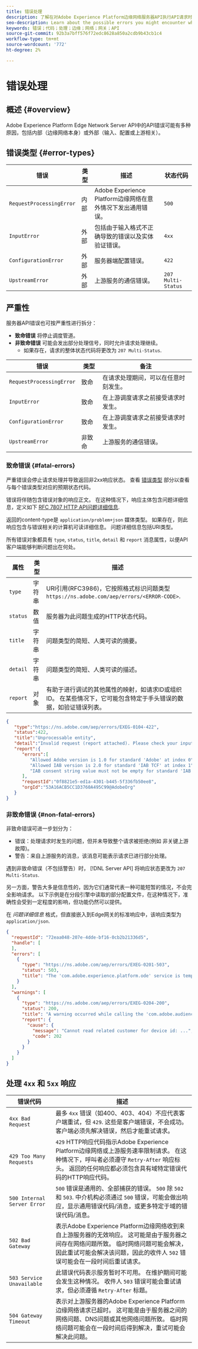 ```yaml
---
title: 错误处理
description: 了解在对Adobe Experience Platform边缘网络服务器API执行API请求时可能遇到的错误。
seo-description: Learn about the possible errors you might encounter when performing API requests to the Adobe Experience Platform Edge Network Server API.
keywords: 错误；代码；处理；边缘；网络；网关；API
source-git-commit: 92b3a7bff576f72edc8628a850a2cdb9b43cb1c4
workflow-type: tm+mt
source-wordcount: '772'
ht-degree: 2%

---
```



# 错误处理

## 概述 {#overview}

Adobe Experience Platform Edge Network Server API中的API错误可能有多种原因，包括内部（边缘网络本身）或外部（输入、配置或上游相关）。

## 错误类型 {#error-types}

| 错误 | 类型 | 描述 | 状态代码 |
| --- | --- | --- | --- |
| `RequestProcessingError` | 内部 | Adobe Experience Platform边缘网络在意外情况下发出通用错误。 | `500` |
| `InputError` | 外部 | 包括由于输入格式不正确导致的错误以及实体验证错误。 | `4xx` |
| `ConfigurationError` | 外部 | 服务器端配置错误。 | `422` |
| `UpstreamError` | 外部 | 上游服务的通信错误。 | `207 Multi-Status` |

## 严重性

服务器API错误也可按严重性进行拆分：

* **致命错误** 将停止调度管道。
* **非致命错误** 可能会发出部分处理信号，同时允许请求处理继续。
   * 如果存在，请求的整体状态代码将更改为 `207 Multi-Status`.

| 错误 | 类型 | 备注 |
| --- | --- | --- |
| `RequestProcessingError` | 致命 | 在请求处理期间，可以在任意时刻发生。 |
| `InputError` | 致命 | 在上游调度请求之前接受请求时发生。 |
| `ConfigurationError` | 致命 | 在上游调度请求之前接受请求时发生。 |
| `UpstreamError` | 非致命 | 上游服务的通信错误。 |

### 致命错误 {#fatal-errors}

严重错误会停止请求处理并导致返回非2xx响应状态。 查看 [错误类型](#error-types) 部分以查看与每个错误类型对应的预期状态代码。

错误将伴随包含错误对象的响应正文。 在这种情况下，响应主体包含问题详细信息，定义如下 [RFC 7807 HTTP API问题详细信息](https://tools.ietf.org/html/rfc7807).

返回的content-type是 `application/problem+json` 媒体类型。 如果存在，则此响应包含与错误相关的计算机可读详细信息。 问题详细信息包括URI类型。

所有错误对象都具有 `type`, `status`, `title`, `detail` 和 `report` 消息属性，以便API客户端能够判断问题出在何处。

| 属性 | 类型 | 描述 |
| -------- | ------ | ----------- |
| `type` | 字符串 | URI引用(RFC3986)，它按照格式标识问题类型 `https://ns.adobe.com/aep/errors/<ERROR-CODE>`. |
| `status` | 数值 | 服务器为此问题生成的HTTP状态代码。 |
| `title` | 字符串 | 问题类型的简短、人类可读的摘要。 |
| `detail` | 字符串 | 问题类型的简短、人类可读的描述。 |
| `report` | 对象 | 有助于进行调试的其他属性的映射，如请求ID或组织ID。 在某些情况下，它可能包含特定于手头错误的数据，如验证错误列表。 |

```json
{
   "type":"https://ns.adobe.com/aep/errors/EXEG-0104-422",
   "status":422,
   "title":"Unprocessable entity",
   "detail":"Invalid request (report attached). Please check your input and try again.",
   "report":{
      "errors":[
         "Allowed Adobe version is 1.0 for standard 'Adobe' at index 0",
         "Allowed IAB version is 2.0 for standard 'IAB TCF' at index 1",
         "IAB consent string value must not be empty for standard 'IAB TCF' at index 1"
      ],
      "requestId":"0f8821e5-ed1a-4301-b445-5f336fb50ee8",
      "orgId":"53A16ACB5CC1D3760A495C99@AdobeOrg"
   }
}
```

### 非致命错误 {#non-fatal-errors}

非致命错误可进一步划分为：

* 错误：处理请求时发生的问题，但并未导致整个请求被拒绝(例如 非关键上游故障)。
* 警告：来自上游服务的消息，该消息可能表示请求已进行部分处理。

遇到非致命错误（不包括警告）时， [!DNL Server API] 将响应状态更改为 `207 Multi-Status`.

另一方面，警告大多是信息性的，因为它们通常代表一种可能短暂的情况，不会完全影响请求。 以下示例是在分段引擎中读取的部分配置文件，在这种情况下，准确性会受到一定程度的影响，但功能仍然可以提供。

在 _问题详细信息_ 格式，但直接嵌入到Edge网关的标准响应中，该响应类型为 `application/json`.

```json
{
  "requestId": "72eaa048-207e-4dde-bf16-0cb2b21336d5",
  "handle": [
  ],
  "errors": [
    {
      "type": "https://ns.adobe.com/aep/errors/EXEG-0201-503",
      "status": 503,
      "title": "The 'com.adobe.experience.platform.ode' service is temporarily unable to serve this request. Please try again later."
    }
  ],
  "warnings": [
    {
      "type": "https://ns.adobe.com/aep/errors/EXEG-0204-200",
      "status": 200,
      "title": "A warning occurred while calling the 'com.adobe.audiencemanager' service for this request.",
      "report": {
        "cause": {
          "message": "Cannot read related customer for device id: ...",
          "code": 202
        }
      }
    }
  ]
}
```

## 处理 `4xx` 和 `5xx` 响应


| 错误代码 | 描述 |
|---|---|
| `4xx Bad Request` | 最多 `4xx` 错误（如400、403、404）不应代表客户端重试，但 `429`. 这些是客户端错误，不会成功。 客户端必须先解决错误，然后才能重试请求。 |
| `429 Too Many Requests` | `429` HTTP响应代码指示Adobe Experience Platform边缘网络或上游服务速率限制请求。 在这种情况下，呼叫者必须遵守 `Retry-After` 响应标头。 返回的任何响应都必须包含具有域特定错误代码的HTTP响应代码。 |
| `500 Internal Server Error` | `500` 错误是通用的、全部捕获的错误。 `500` 除 `502` 和 `503`. 中介机构必须通过 `500` 错误，可能会做出响应，显示通用错误代码/消息，或更多特定于域的错误代码/消息。 |
| `502 Bad Gateway` | 表示Adobe Experience Platform边缘网络收到来自上游服务器的无效响应。 这可能是由于服务器之间存在网络问题所致。 临时网络问题可能会解决，因此重试可能会解决该问题，因此的收件人 `502` 错误可能会在一段时间后重试请求。 |
| `503 Service Unavailable` | 此错误代码表示服务暂时不可用。 在维护期间可能会发生这种情况。 收件人 `503` 错误可能会重试请求，但必须遵循 `Retry-After` 标题。 |
| `504 Gateway Timeout` | 表示对上游服务器的Adobe Experience Platform边缘网络请求已超时。 这可能是由于服务器之间的网络问题、DNS问题或其他网络问题所致。 临时网络问题可能会在一段时间后得到解决，重试可能会解决此问题。 |
